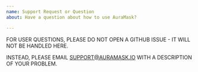 ```yaml
---
name: Support Request or Question
about: Have a question about how to use AuraMask?

---
```


FOR USER QUESTIONS, PLEASE DO NOT OPEN A GITHUB ISSUE - IT WILL NOT BE HANDLED HERE.

INSTEAD, PLEASE EMAIL SUPPORT@AURAMASK.IO WITH A DESCRIPTION OF YOUR PROBLEM.
